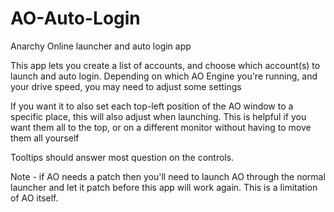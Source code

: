 # AO-Auto-Login
Anarchy Online launcher and auto login app

This app lets you create a list of accounts, and choose which account(s) to launch and auto login. Depending on which AO Engine you're running, and your drive speed, you may need to adjust some settings

If you want it to also set each top-left position of the AO window to a specific place, this will also adjust when launching. This is helpful if you want them all to the top, or on a different monitor without having to move them all yourself

Tooltips should answer most question on the controls.

Note - if AO needs a patch then you'll need to launch AO through the normal launcher and let it patch before this app will work again. This is a limitation of AO itself.
